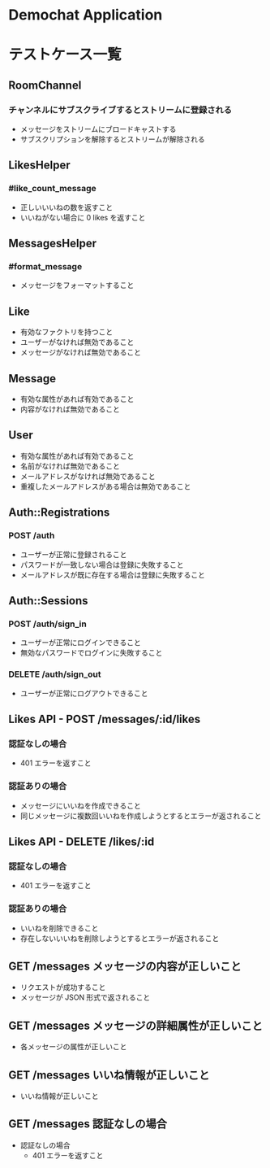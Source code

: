 # Demochat Application

# テストケース一覧

## RoomChannel

### チャンネルにサブスクライブするとストリームに登録される

- メッセージをストリームにブロードキャストする
- サブスクリプションを解除するとストリームが解除される

## LikesHelper

### #like_count_message

- 正しいいいねの数を返すこと
- いいねがない場合に 0 likes を返すこと

## MessagesHelper

### #format_message

- メッセージをフォーマットすること

## Like

- 有効なファクトリを持つこと
- ユーザーがなければ無効であること
- メッセージがなければ無効であること

## Message

- 有効な属性があれば有効であること
- 内容がなければ無効であること

## User

- 有効な属性があれば有効であること
- 名前がなければ無効であること
- メールアドレスがなければ無効であること
- 重複したメールアドレスがある場合は無効であること

## Auth::Registrations

### POST /auth

- ユーザーが正常に登録されること
- パスワードが一致しない場合は登録に失敗すること
- メールアドレスが既に存在する場合は登録に失敗すること

## Auth::Sessions

### POST /auth/sign_in

- ユーザーが正常にログインできること
- 無効なパスワードでログインに失敗すること

### DELETE /auth/sign_out

- ユーザーが正常にログアウトできること

## Likes API - POST /messages/:id/likes

### 認証なしの場合

- 401 エラーを返すこと

### 認証ありの場合

- メッセージにいいねを作成できること
- 同じメッセージに複数回いいねを作成しようとするとエラーが返されること

## Likes API - DELETE /likes/:id

### 認証なしの場合

- 401 エラーを返すこと

### 認証ありの場合

- いいねを削除できること
- 存在しないいいねを削除しようとするとエラーが返されること

## GET /messages メッセージの内容が正しいこと

- リクエストが成功すること
- メッセージが JSON 形式で返されること

## GET /messages メッセージの詳細属性が正しいこと

- 各メッセージの属性が正しいこと

## GET /messages いいね情報が正しいこと

- いいね情報が正しいこと

## GET /messages 認証なしの場合

- 認証なしの場合
  - 401 エラーを返すこと
